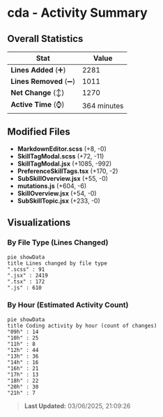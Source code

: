 # cda - Activity Summary 

## Overall Statistics

| Stat                   | Value                                                             |
| ---------------------- | ----------------------------------------------------------------- |
| **Lines Added** (➕)   | 2281                                          |
| **Lines Removed** (➖) | 1011                                        |
| **Net Change** (↕)    | 1270                |
| **Active Time** (⌚)   | 364 minutes |


## Modified Files
- **MarkdownEditor.scss** (+8, -0)
- **SkillTagModal.scss** (+72, -11)
- **SkillTagModal.jsx** (+1085, -992)
- **PreferenceSkillTags.tsx** (+170, -2)
- **SubSkillOverview.jsx** (+55, -0)
- **mutations.js** (+604, -6)
- **SkillOverview.jsx** (+54, -0)
- **SubSkillTopic.jsx** (+233, -0)

## Visualizations

### By File Type (Lines Changed)

```mermaid
pie showData
title Lines changed by file type
".scss" : 91
".jsx" : 2419
".tsx" : 172
".js" : 610
```

### By Hour (Estimated Activity Count)

```mermaid
pie showData
title Coding activity by hour (count of changes)
"09h" : 14
"10h" : 25
"11h" : 8
"12h" : 44
"13h" : 36
"14h" : 16
"16h" : 21
"17h" : 13
"18h" : 22
"20h" : 30
"21h" : 7
```


> **Last Updated:** 03/06/2025, 21:09:26